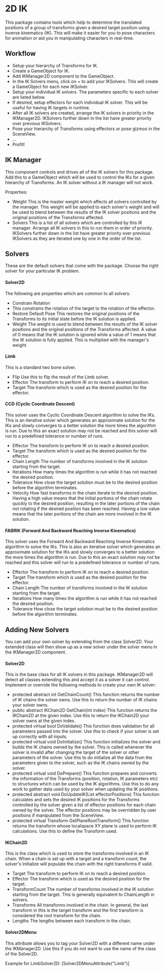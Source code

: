 # 2D IK

This package contains tools which help to determine the translated positions of a group of transforms given a desired target position using inverse kinematics (IK). This will make it easier for you to pose characters for animation or aid you in manipulating characters in real-time.

## Workflow

- Setup your hierarchy of Transforms for IK.
- Create a GameObject for IK.
- Add IKManager2D component to the GameObject.
- In the IK Solvers menu, click on + to add your IKSolvers. This will create a GameObject for each new IKSolver.
- Setup your individual IK solvers. The parameters specific to each solver are listed below.
- If desired, setup effectors for each individual IK solver. This will be useful for having IK targets in runtime.
- After all IK solvers are created, arrange the IK solvers in priority in the IKManager2D. IKSolvers further down in the list have greater priority over previous IKSolvers.
- Pose your hierarchy of Transforms using effectors or pose gizmos in the SceneView.
- ...
- Profit!

## IK Manager

This component controls and drives all of the IK solvers for this package. Add this to a GameObject which will be used to control the IKs for a given hierarchy of Transforms. An IK solver without a IK manager will not work.

Properties:
- Weight
This is the master weight which affects all solvers controlled by the manager. This weight will be applied to each solver's weight and will be used to blend between the results of the IK solver positions and the original positions of the Transforms affected.
- Solvers
This is a list of all solvers which are controlled by this IK manager. Arrange all IK solvers in this to run them in order of priority. IKSolvers further down in the list have greater priority over previous IKSolvers as they are iterated one by one in the order of the list.

## Solvers

These are the default solvers that come with the package. Choose the right solver for your particular IK problem.

#### Solver2D

The following are properties which are common to all solvers:

- Constrain Rotation
- This constrains the rotation of the target to the rotation of the effector.
- Restore Default Pose
This restores the original positions of the Transforms to its initial state before the IK solution is applied.
- Weight
The weight is used to blend between the results of the IK solver positions and the original positions of the Transforms affected. A value of 0 means that the IK solution is ignored while a value of 1 means that the IK solution is fully applied. This is multiplied with the manager's weight.

#### Limb

This is a standard two bone solver.

- Flip
Use this to flip the result of the Limb solver.
- Effector
The transform to perform IK on to reach a desired position. 
- Target
The transform which is used as the desired position for the effector.

#### CCD (Cyclic Coordinate Descent)

This solver uses the Cyclic Coordinate Descent algorithm to solve the IKs. This is an iterative solver which generates an approximate solution for the IKs and slowly converges to a better solution the more times the algorithm is run. Due to this an exact solution may not be reached and this solver will run to a predefined tolerance or number of runs.

- Effector
The transform to perform IK on to reach a desired position. 
- Target
The transform which is used as the desired position for the effector.
- Chain Length
The number of transforms involved in the IK solution starting from the target.
- Iterations
How many times the algorithm is run while it has not reached the desired position.
- Tolerance
How close the target solution must be to the desired position before the algorithm terminates.
- Velocity
How fast transforms in the chain iterate to the desired position. Having a high value means that the initial portions of the chain rotate quickly to the desired position, resulting in the later portions of the chain not rotating if the desired position has been reached. Having a low value means that the later portions of the chain are more involved in the IK solution.

#### FABRIK (Forward And Backward Reaching Inverse Kinematics)

This solver uses the Forward And Backward Reaching Inverse Kinematics algorithm to solve the IKs. This is also an iterative solver which generates an approximate solution for the IKs and slowly converges to a better solution the more times the algorithm is run. Due to this an exact solution may not be reached and this solver will run to a predefined tolerance or number of runs.

- Effector
The transform to perform IK on to reach a desired position. 
- Target
The transform which is used as the desired position for the effector.
- Chain Length
The number of transforms involved in the IK solution starting from the target.
- Iterations
How many times the algorithm is run while it has not reached the desired position.
- Tolerance
How close the target solution must be to the desired position before the algorithm terminates.

## Adding New Solvers

You can add your own solver by extending from the class Solver2D. Your extended class will then show up as a new solver under the solver menu in the IKManager2D component.

#### Solver2D

This is the base class for all IK solvers in this package. IKManager2D will detect all classes extending this and accept it as a solver it can control. Implement or override the following methods to create your own IK solver:

 - protected abstract int GetChainCount()
This function returns the number of IK chains the solver owns. Use this to return the number of IK chains your solver owns.
 - public abstract IKChain2D GetChain(int index)
This function returns the IKChain2D at the given index. Use this to return the IKChain2D your solver owns at the given index.
 - protected virtual bool DoValidate()
This function does validation for all parameters passed into the solver. Use this to check if your solver is set up correctly with all inputs.
 - protected virtual void DoInitialize()
This function initializes the solver and builds the IK chains owned by the solver. This is called whenever the solver is invalid after changing the target of the solver or other parameters of the solver. Use this to do initialize all the data from the parameters given to the solver, such as the IK chains owned by the solver.
 - protected virtual void DoPrepare()
This function prepares and converts the information of the Transforms (position, rotation, IK parameters etc) to structures which can be used by the IK algorithms. Use this to do any work to gather data used by your solver when updating the IK positions.
 - protected abstract void DoUpdateIK(List<Vector3> effectorPositions)
This function calculates and sets the desired IK positions for the Transforms controlled by the solver given a list of effector positions for each chain owned by the solver. The effector positions may be overridden by user positions if manipulated from the SceneView.
 - protected virtual Transform GetPlaneRootTransform()
This function returns the transform whose localspace XY plane is used to perform IK calculations. Use this to define the Transform used.

#### IKChain2D

This is the class which is used to store the transforms involved in an IK chain. When a chain is set up with a target and a transform count, the solver's Initialize will populate the chain with the right transforms if valid.

- Target
The transform to perform IK on to reach a desired position. 
- Effector
The transform which is used as the desired position for the target.
- TransformCount
The number of transforms involved in the IK solution starting from the target. This is generally equivalent to ChainLength in solvers.
- Transforms
All transforms involved in the chain. In general, the last transform in this is the target transform and the first transform is considered the root transform for the chain.
- Lengths
The lengths between each transform in the chain.

#### Solver2DMenu

This attribute allows you to tag your Solver2D with a different name under the IKManager2D. Use this if you do not want to use the name of the class of the Solver2D.

Example for LimbSolver2D:
[Solver2DMenuAttribute("Limb")]




